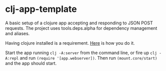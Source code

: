 # clj-app-template

A basic setup of a clojure app accepting and responding to JSON POST requests. 
The project uses tools.deps.alpha for dependency management and aliases. 

Having clojure installed is a requirement. [Here](https://clojure.org/guides/getting_started) is how you do it. 

Start the app running `clj -A:server` from the command line, or fire up `clj -A:repl` and run `(require '[app.webserver])`. 
Then run `(mount.core/start)` and the app should start.
